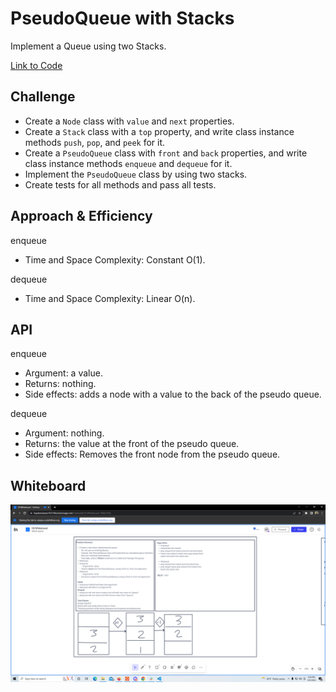 # PseudoQueue with Stacks

Implement a Queue using two Stacks.

[Link to Code](./index.js)

## Challenge

- Create a `Node` class with `value` and `next` properties.
- Create a `Stack` class with a `top` property, and write class instance methods `push`, `pop`, and `peek` for it.
- Create a `PseudoQueue` class with `front` and `back` properties, and write class instance methods `enqueue` and `dequeue` for it.
- Implement the `PseudoQueue` class by using two stacks.
- Create tests for all methods and pass all tests.

## Approach & Efficiency

enqueue

- Time and Space Complexity: Constant O(1).

dequeue

- Time and Space Complexity: Linear O(n).

## API

enqueue

- Argument: a value.
- Returns: nothing.
- Side effects: adds a node with a value to the back of the pseudo queue.

dequeue

- Argument: nothing.
- Returns: the value at the front of the pseudo queue.
- Side effects: Removes the front node from the pseudo queue.

## Whiteboard

![Pseudo Queue Whiteboard](stack-queue-pseudo.png)
